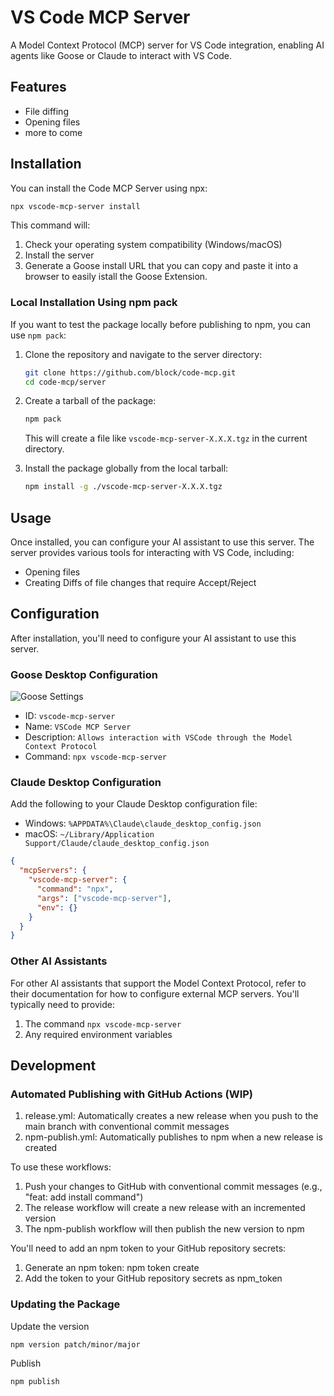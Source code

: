 # VS Code MCP Server

A Model Context Protocol (MCP) server for VS Code integration, enabling AI agents like Goose or Claude to interact with VS Code.

## Features

- File diffing
- Opening files
- more to come

## Installation

You can install the Code MCP Server using npx:

```bash
npx vscode-mcp-server install
```

This command will:

1. Check your operating system compatibility (Windows/macOS)
2. Install the server
3. Generate a Goose install URL that you can copy and paste it into a browser to easily istall the Goose Extension.

### Local Installation Using npm pack

If you want to test the package locally before publishing to npm, you can use `npm pack`:

1. Clone the repository and navigate to the server directory:

   ```bash
   git clone https://github.com/block/code-mcp.git
   cd code-mcp/server
   ```

2. Create a tarball of the package:

   ```bash
   npm pack
   ```

   This will create a file like `vscode-mcp-server-X.X.X.tgz` in the current directory.

3. Install the package globally from the local tarball:

   ```bash
   npm install -g ./vscode-mcp-server-X.X.X.tgz
   ```

## Usage

Once installed, you can configure your AI assistant to use this server. The server provides various tools for interacting with VS Code, including:

- Opening files
- Creating Diffs of file changes that require Accept/Reject

## Configuration

After installation, you'll need to configure your AI assistant to use this server.

### Goose Desktop Configuration

![Goose Settings](../assets/GooseSettings.png)

- ID: `vscode-mcp-server`
- Name: `VSCode MCP Server`
- Description: `Allows interaction with VSCode through the Model Context Protocol`
- Command: `npx vscode-mcp-server`

### Claude Desktop Configuration

Add the following to your Claude Desktop configuration file:

- Windows: `%APPDATA%\Claude\claude_desktop_config.json`
- macOS: `~/Library/Application Support/Claude/claude_desktop_config.json`

```json
{
  "mcpServers": {
    "vscode-mcp-server": {
      "command": "npx",
      "args": ["vscode-mcp-server"],
      "env": {}
    }
  }
}
```

### Other AI Assistants

For other AI assistants that support the Model Context Protocol, refer to their documentation for how to configure external MCP servers. You'll typically need to provide:

1. The command `npx vscode-mcp-server`
2. Any required environment variables

## Development

### Automated Publishing with GitHub Actions (WIP)

1. release.yml: Automatically creates a new release when you push to the main branch with conventional commit messages
2. npm-publish.yml: Automatically publishes to npm when a new release is created

To use these workflows:

1. Push your changes to GitHub with conventional commit messages (e.g., "feat: add install command")
2. The release workflow will create a new release with an incremented version
3. The npm-publish workflow will then publish the new version to npm

You'll need to add an npm token to your GitHub repository secrets:

1. Generate an npm token: npm token create
2. Add the token to your GitHub repository secrets as npm_token

### Updating the Package

Update the version

`npm version patch/minor/major`

Publish

`npm publish`
